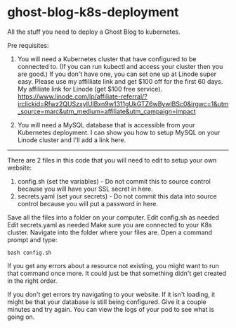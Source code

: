 # ghost-blog-k8s-deployment

All the stuff you need to deploy a Ghost Blog to kubernetes.

Pre requisites:

1. You will need a Kubernetes cluster that have configured to be connected to. (If you can run kubectl and access your cluster then you are good.) 
    If you don't have one, you can set one up at Linode super easy. Please use my affilliate link and get $100 off for the first 60 days. 
    My affiliate link for Linode (get $100 free service).
    https://www.linode.com/lp/affiliate-referral/?irclickid=Rfwz2QUSzxyIUlBxn9w1311gUkGTZ6wBywlBSc0&irgwc=1&utm_source=marc&utm_medium=affiliate&utm_campaign=impact

2. You will need a MySQL database that is accessible from your Kubernetes deployment.
     I can show you how to setup MySQL on your Linode cluster and I'll add a link here.

---

There are 2 files in this code that you will need to edit to setup your own website:
1. config.sh (set the variables) - Do not commit this to source control because you will have your SSL secret in here.
2. secrets.yaml (set your secrets) - Do not commit this data into source control because you will put a password in here.

Save all the files into a folder on your computer.
Edit config.sh as needed
Edit secrets.yaml as needed
Make sure you are connected to your K8s cluster.
Navigate into the folder where your files are.
Open a command prompt and type:
```
bash config.sh
```

If you get any errors about a resource not existing, you might want to run that command once more. It could just be that something didn't get created in the right order.

If you don't get errors try navigating to your website. If it isn't loading, it might be that your database is still being configured. Give it a couple minutes and try again. You can view the logs of your pod to see what is going on.


